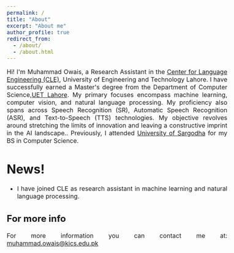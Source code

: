 ```yaml
---
permalink: /
title: "About"
excerpt: "About me"
author_profile: true
redirect_from: 
  - /about/
  - /about.html
---
```


<style type="text/css"> body{ font-size: 12pt; text-align:justify; } </style> 

Hi! I'm Muhammad Owais, a Research Assistant in the [Center for Language Engineering (CLE)](https://www.cle.org.pk/), University of Engineering and Technology Lahore. I have successfully earned a Master's degree from the Department of Computer Science,[UET Lahore](https://www.uet.edu.pk/). My primary focuses encompass machine learning, computer vision, and natural language processing. My proficiency also spans across Speech Recognition (SR), Automatic Speech Recognition (ASR), and Text-to-Speech (TTS) technologies. My objective revolves around stretching the limits of innovation and leaving a constructive imprint in the AI landscape.. Previously, I attended [University of Sargodha](https://su.edu.pk/) for my BS in Computer Science. 

News!
======
* I have joined CLE as research assistant in machine learning and natural language processing.


For more info
------
For more information you can contact me at:
muhammad.owais@kics.edu.pk
